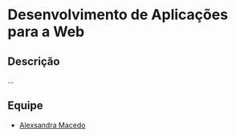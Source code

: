 # Desenvolvimento de Aplicações para a Web

## Descrição
...

## Equipe
* [Alexsandra Macedo](https://github.com/AlexsandraM)

